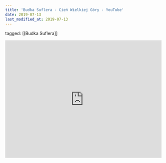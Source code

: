 ```yaml
---
title: 'Budka Suflera - Cień Wielkiej Góry - YouTube'
date: 2019-07-13
last_modified_at: 2019-07-13
---
```

tagged: [[Budka Suflera]]
<iframe allow="accelerometer; autoplay; clipboard-write; encrypted-media; gyroscope; picture-in-picture" allowfullscreen="" frameborder="0" height="375" id="youtube_iframe" src="https://www.youtube.com/embed/-Yryq4DytYY?feature=oembed&amp;enablejsapi=1&amp;origin=https://safe.txmblr.com&amp;wmode=opaque" width="500"></iframe>